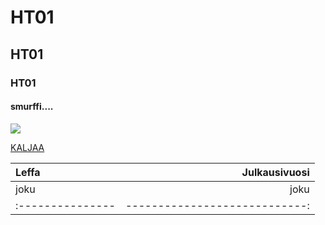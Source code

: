 # HT01

## HT01

### HT01

#### smurffi....

![](http://3.bp.blogspot.com/-Eo2jWdwEF68/UnduvLiRDcI/AAAAAAAAAVQ/wSksHbKTF1g/s1600/ella_smurffi.jpg)


[KALJAA](http://www.koff.fi/)




|Leffa           | Julkausivuosi               |
|:---------------|----------------------------:|
| joku           |  joku                       |
|:---------------|----------------------------:|
